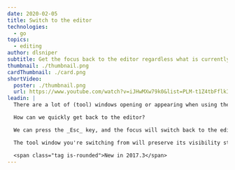 ```yaml
---
date: 2020-02-05
title: Switch to the editor
technologies:
  - go
topics:
  - editing
author: dlsniper
subtitle: Get the focus back to the editor regardless what is currently focused
thumbnail: ./thumbnail.png
cardThumbnail: ./card.png
shortVideo:
  poster: ./thumbnail.png
  url: https://www.youtube.com/watch?v=iJHwMXw79k0&list=PLM-t1Z4tbFflkIOaap4P-BV30ZrZwrDld&index=23
leadin: |
  There are a lot of (tool) windows opening or appearing when using the IDE.

  How can we quickly get back to the editor?

  We can press the _Esc_ key, and the focus will switch back to the editor.

  The tool window you're switching from will preserve its visibility state in this case.

  <span class="tag is-rounded">New in 2017.3</span>
---
```



